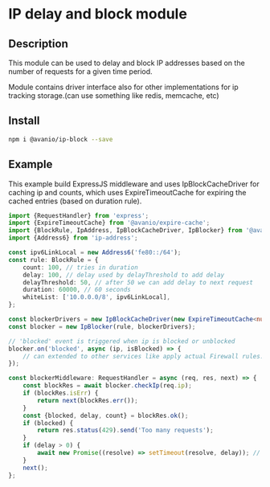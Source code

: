 # IP delay and block module

## Description

This module can be used to delay and block IP addresses based on the number of requests for a given time period.

Module contains driver interface also for other implementations for ip tracking storage.(can use something like redis, memcache, etc)

## Install

```bash
npm i @avanio/ip-block --save
```

## Example

This example build ExpressJS middleware and uses IpBlockCacheDriver for caching ip and counts, which uses ExpireTimeoutCache for expiring the cached entries (based on duration rule).

```typescript
import {RequestHandler} from 'express';
import {ExpireTimeoutCache} from '@avanio/expire-cache';
import {BlockRule, IpAddress, IpBlockCacheDriver, IpBlocker} from '@avanio/ip-block';
import {Address6} from 'ip-address';

const ipv6LinkLocal = new Address6('fe80::/64');
const rule: BlockRule = {
	count: 100, // tries in duration
	delay: 100, // delay used by delayThreshold to add delay 
	delayThreshold: 50, // after 50 we can add delay to next request
	duration: 60000, // 60 seconds
	whiteList: ['10.0.0.0/8', ipv6LinkLocal],
};

const blockerDrivers = new IpBlockCacheDriver(new ExpireTimeoutCache<number, IpAddress>());
const blocker = new IpBlocker(rule, blockerDrivers);

// 'blocked' event is triggered when ip is blocked or unblocked
blocker.on('blocked', async (ip, isBlocked) => {
	// can extended to other services like apply actual Firewall rules.
});

const blockerMiddleware: RequestHandler = async (req, res, next) => {
	const blockRes = await blocker.checkIp(req.ip);
	if (blockRes.isErr) {
		return next(blockRes.err());
	}
	const {blocked, delay, count} = blockRes.ok();
	if (blocked) {
		return res.status(429).send('Too many requests');
	}
	if (delay > 0) {
		await new Promise((resolve) => setTimeout(resolve, delay)); // sleep for delay milliseconds
	}
	next();
};
````
